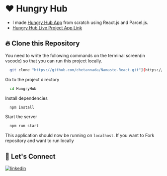 # ❤️ Hungry Hub

- I made [Hungry Hub App](https://hungryyhub.netlify.app/) from scratch using React.js and Parcel.js.
- [Hungry Hub Live Project App Link](https://hungryyhub.netlify.app/)

## 🔥 Clone this Repository

You need to write the following commands on the terminal screen(in vscode) so that you can run this project locally.

```bash
  git clone "https://github.com/chetannada/Namaste-React.git"](https://github.com/DhavalMavani/HungryHub.git
```

Go to the project directory

```bash
  cd HungryHub
```

Install dependencies

```bash
  npm install
```

Start the server

```bash
  npm run start
```

This application should now be running on `localhost`. If you want to Fork repository and want to run locally

## 🔗 Let's Connect

[![linkedin](https://img.shields.io/badge/LinkedIn-0077B5?style=for-the-badge&logo=linkedin&logoColor=white)](https://www.linkedin.com/in/dhaval-mavani-a593571bb/)
